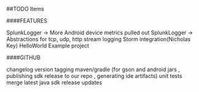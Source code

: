 ##TODO Items

####FEATURES

SplunkLogger -> More Android device metrics pulled out
SplunkLogger -> Abstractions for  tcp, udp, http stream logging
Storm integration(Nicholas Key)
HelloWorld Example project

####GITHUB

changelog
version tagging
maven/gradle  (for gson and android jars , publishing sdk release to our repo , 
generating ide artifacts)
unit tests
merge latest java sdk release updates